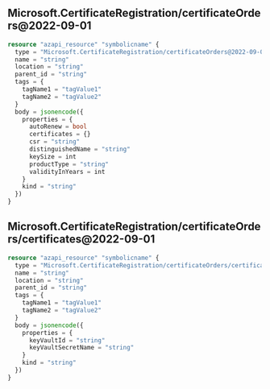 ## Microsoft.CertificateRegistration/certificateOrders@2022-09-01

```terraform
resource "azapi_resource" "symbolicname" {
  type = "Microsoft.CertificateRegistration/certificateOrders@2022-09-01"
  name = "string"
  location = "string"
  parent_id = "string"
  tags = {
    tagName1 = "tagValue1"
    tagName2 = "tagValue2"
  }
  body = jsonencode({
    properties = {
      autoRenew = bool
      certificates = {}
      csr = "string"
      distinguishedName = "string"
      keySize = int
      productType = "string"
      validityInYears = int
    }
    kind = "string"
  })
}

```

## Microsoft.CertificateRegistration/certificateOrders/certificates@2022-09-01

```terraform
resource "azapi_resource" "symbolicname" {
  type = "Microsoft.CertificateRegistration/certificateOrders/certificates@2022-09-01"
  name = "string"
  location = "string"
  parent_id = "string"
  tags = {
    tagName1 = "tagValue1"
    tagName2 = "tagValue2"
  }
  body = jsonencode({
    properties = {
      keyVaultId = "string"
      keyVaultSecretName = "string"
    }
    kind = "string"
  })
}

```

